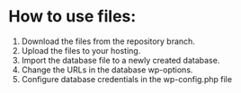 # How to use files:
1. Download the files from the repository branch.
2. Upload the files to your hosting.
3. Import the database file to a newly created database.
4. Change the URLs in the database wp-options.
5. Configure database credentials in the wp-config.php file
